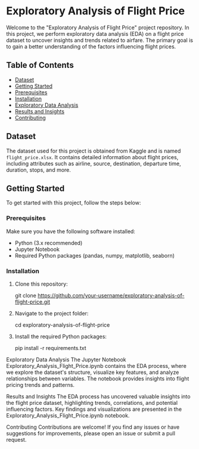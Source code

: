 # Exploratory Analysis of Flight Price



Welcome to the "Exploratory Analysis of Flight Price" project repository. In this project, we perform exploratory data analysis (EDA) on a flight price dataset to uncover insights and trends related to airfare. The primary goal is to gain a better understanding of the factors influencing flight prices.

## Table of Contents

- [Dataset](#dataset)
- [Getting Started](#getting-started)
- [Prerequisites](#prerequisites)
- [Installation](#installation)
- [Exploratory Data Analysis](#exploratory-data-analysis)
- [Results and Insights](#results-and-insights)
- [Contributing](#contributing)


## Dataset

The dataset used for this project is obtained from Kaggle and is named `flight_price.xlsx`. It contains detailed information about flight prices, including attributes such as airline, source, destination, departure time, duration, stops, and more.


## Getting Started

To get started with this project, follow the steps below:

### Prerequisites

Make sure you have the following software installed:

- Python (3.x recommended)
- Jupyter Notebook
- Required Python packages (pandas, numpy, matplotlib, seaborn)

### Installation

1. Clone this repository:

   git clone https://github.com/your-username/exploratory-analysis-of-flight-price.git


1. Navigate to the project folder:

      cd exploratory-analysis-of-flight-price

3. Install the required Python packages:

      pip install -r requirements.txt


Exploratory Data Analysis
The Jupyter Notebook Exploratory_Analysis_Flight_Price.ipynb contains the EDA process, where we explore the dataset's structure, visualize key features, and analyze relationships between variables. The notebook provides insights into flight pricing trends and patterns.

Results and Insights
The EDA process has uncovered valuable insights into the flight price dataset, highlighting trends, correlations, and potential influencing factors. Key findings and visualizations are presented in the Exploratory_Analysis_Flight_Price.ipynb notebook.

Contributing
Contributions are welcome! If you find any issues or have suggestions for improvements, please open an issue or submit a pull request.
